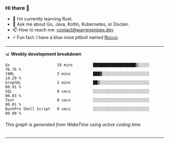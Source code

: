 ### Hi there 👋

- 🌱 I’m currently learning Rust.
- 💬 Ask me about Go, Java, Kotlin, Kubernetes, or Docker.
- 📫 How to reach me: contact@warrensnipes.dev
- ⚡ Fun fact: I have a blue nose pitbull named [Rocco](https://i.imgur.com/iLsSCKu.jpg).

-------

📊 **Weekly development breakdown**
<!--START_SECTION:waka-->

```text
Go                     19 mins         ███████████████████▒░░░░░   76.76 %
YAML                   3 mins          ███▓░░░░░░░░░░░░░░░░░░░░░   14.29 %
GraphQL                2 mins          ██▒░░░░░░░░░░░░░░░░░░░░░░   08.91 %
SQL                    0 secs          ░░░░░░░░░░░░░░░░░░░░░░░░░   00.03 %
Text                   0 secs          ░░░░░░░░░░░░░░░░░░░░░░░░░   00.01 %
BashPro Shell Script   0 secs          ░░░░░░░░░░░░░░░░░░░░░░░░░   00.00 %
```

<!--END_SECTION:waka-->
###### *This graph is generated from WakeTime using active coding time*
-------
